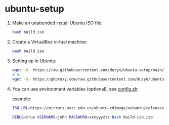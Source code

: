 # ubuntu-setup

1. Make an unattended install Ubuntu ISO file:

   ```bash
   bash build.iso
   ```

2. Create a VirtualBox virtual machine:

   ```bash
   bash build.iso
   ```

3. Setting up in Ubuntu:

   ```bash
   wget -O- https://raw.githubusercontent.com/duzyn/ubuntu-setup/main/setup-ubuntu.sh | bash
   # Or
   wget -O- https://ghproxy.com/raw.githubusercontent.com/duzyn/ubuntu-setup/main/setup.sh | bash
   ```

4. You can use environment variables (optional), see [config.sh](./config.sh):

    example:

    ```bash
    ISO_URL=https://mirrors.ustc.edu.cn/ubuntu-cdimage/xubuntu/releases/20.04.6/release/xubuntu-20.04.6-desktop-amd64.iso LOCALE=zh_CN TIMEZONE="Asia/Shanghai" bash build-iso.iso

    ```

    ```bash
    DEBUG=true USERNAME=john PASSWORD=xxxyyyzzz bash build-iso.iso
    ```
